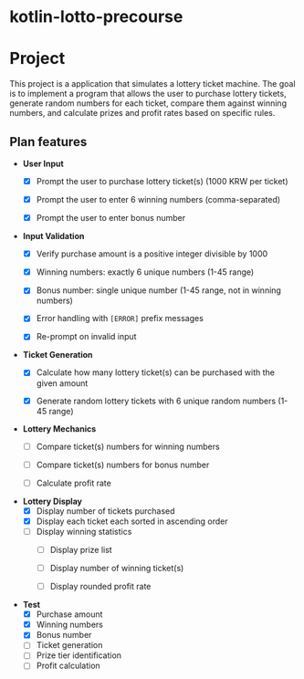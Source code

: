 # kotlin-lotto-precourse

# Project
This project is a application that simulates a lottery ticket machine. The goal is to implement a program that allows the user to purchase lottery tickets, generate random numbers for each ticket, compare them against winning numbers, and calculate prizes and profit rates based on specific rules.


## Plan features

- **User Input**
    - [x] Prompt the user to purchase lottery ticket(s) (1000 KRW per ticket)
    - [x] Prompt the user to enter 6 winning numbers (comma-separated)
    - [x] Prompt the user to enter bonus number


- **Input Validation**
    - [x] Verify purchase amount is a positive integer divisible by 1000
    - [x] Winning numbers: exactly 6 unique numbers (1-45 range)
    - [x] Bonus number: single unique number (1-45 range, not in winning numbers)
    - [x] Error handling with `[ERROR]` prefix messages
    - [x] Re-prompt on invalid input


- **Ticket Generation**
    - [x] Calculate how many lottery ticket(s) can be purchased with the given amount
    - [x] Generate random lottery tickets with 6 unique random numbers (1-45 range)


- **Lottery Mechanics**
    - [ ] Compare ticket(s) numbers for winning numbers
    - [ ] Compare ticket(s) numbers for bonus number
    - [ ] Calculate profit rate


- **Lottery Display**
    - [x] Display number of tickets purchased
    - [x] Display each ticket each sorted in ascending order
    - [ ] Display winning statistics
        - [ ] Display prize list
        - [ ] Display number of winning ticket(s)
        - [ ] Display rounded profit rate


- **Test**
    - [x] Purchase amount
    - [x] Winning numbers
    - [x] Bonus number
    - [ ] Ticket generation
    - [ ] Prize tier identification
    - [ ] Profit calculation
